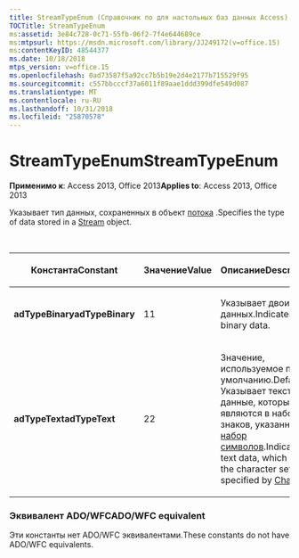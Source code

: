 ```yaml
---
title: StreamTypeEnum (Справочник по для настольных баз данных Access)
TOCTitle: StreamTypeEnum
ms:assetid: 3e84c728-0c71-55fb-06f2-7f4e644689ce
ms:mtpsurl: https://msdn.microsoft.com/library/JJ249172(v=office.15)
ms:contentKeyID: 48544377
ms.date: 10/18/2018
mtps_version: v=office.15
ms.openlocfilehash: 0ad73587f5a92cc7b5b19e2d4e2177b715529f95
ms.sourcegitcommit: c557bbcccf37a6011f89aae1ddd399dfe549d087
ms.translationtype: MT
ms.contentlocale: ru-RU
ms.lasthandoff: 10/31/2018
ms.locfileid: "25870578"
---
```

# <a name="streamtypeenum"></a><span data-ttu-id="ac7f5-102">StreamTypeEnum</span><span class="sxs-lookup"><span data-stu-id="ac7f5-102">StreamTypeEnum</span></span>

<span data-ttu-id="ac7f5-103">**Применимо к**: Access 2013, Office 2013</span><span class="sxs-lookup"><span data-stu-id="ac7f5-103">**Applies to**: Access 2013, Office 2013</span></span>

<span data-ttu-id="ac7f5-104">Указывает тип данных, сохраненных в объект [потока](stream-object-ado.md) .</span><span class="sxs-lookup"><span data-stu-id="ac7f5-104">Specifies the type of data stored in a [Stream](stream-object-ado.md) object.</span></span>

<br/>

<table>
<colgroup>
<col style="width: 33%" />
<col style="width: 33%" />
<col style="width: 33%" />
</colgroup>
<thead>
<tr class="header">
<th><p><span data-ttu-id="ac7f5-105">Константа</span><span class="sxs-lookup"><span data-stu-id="ac7f5-105">Constant</span></span></p></th>
<th><p><span data-ttu-id="ac7f5-106">Значение</span><span class="sxs-lookup"><span data-stu-id="ac7f5-106">Value</span></span></p></th>
<th><p><span data-ttu-id="ac7f5-107">Описание</span><span class="sxs-lookup"><span data-stu-id="ac7f5-107">Description</span></span></p></th>
</tr>
</thead>
<tbody>
<tr class="odd">
<td><p><span data-ttu-id="ac7f5-108"><strong>adTypeBinary</strong></span><span class="sxs-lookup"><span data-stu-id="ac7f5-108"><strong>adTypeBinary</strong></span></span></p></td>
<td><p><span data-ttu-id="ac7f5-109">1</span><span class="sxs-lookup"><span data-stu-id="ac7f5-109">1</span></span></p></td>
<td><p><span data-ttu-id="ac7f5-110">Указывает двоичных данных.</span><span class="sxs-lookup"><span data-stu-id="ac7f5-110">Indicates binary data.</span></span></p></td>
</tr>
<tr class="even">
<td><p><span data-ttu-id="ac7f5-111"><strong>adTypeText</strong></span><span class="sxs-lookup"><span data-stu-id="ac7f5-111"><strong>adTypeText</strong></span></span></p></td>
<td><p><span data-ttu-id="ac7f5-112">2</span><span class="sxs-lookup"><span data-stu-id="ac7f5-112">2</span></span></p></td>
<td><p><span data-ttu-id="ac7f5-113">Значение, используемое по умолчанию.</span><span class="sxs-lookup"><span data-stu-id="ac7f5-113">Default.</span></span> <span data-ttu-id="ac7f5-114">Указывает текст данные, которые являются в набор знаков, указанный с <a href="charset-property-ado.md">набор символов</a>.</span><span class="sxs-lookup"><span data-stu-id="ac7f5-114">Indicates text data, which is in the character set specified by <a href="charset-property-ado.md">Charset</a>.</span></span></p></td>
</tr>
</tbody>
</table>


### <a name="adowfc-equivalent"></a><span data-ttu-id="ac7f5-115">Эквивалент ADO/WFC</span><span class="sxs-lookup"><span data-stu-id="ac7f5-115">ADO/WFC equivalent</span></span>

<span data-ttu-id="ac7f5-116">Эти константы нет ADO/WFC эквивалентами.</span><span class="sxs-lookup"><span data-stu-id="ac7f5-116">These constants do not have ADO/WFC equivalents.</span></span>

